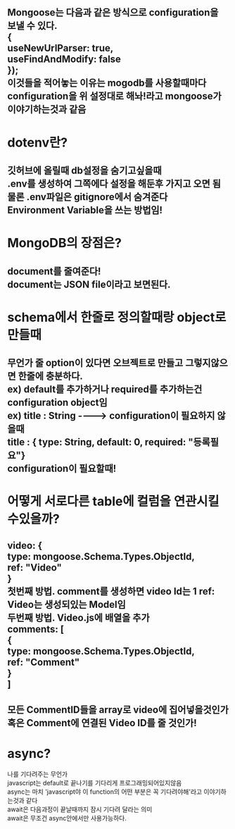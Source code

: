 Mongoose는 다음과 같은 방식으로 configuration을 보낼 수 있다.<br/>
{<br/>
    useNewUrlParser: true,<br/>
    useFindAndModify: false<br/>
});<br/>
이것들을 적어놓는 이유는 mogodb를 사용할때마다 configuration을 위 설정대로 해놔!라고 mongoose가 이야기하는것과 같음
------------------------------------------------------
dotenv란?
=================================================
깃허브에 올릴때 db설정을 숨기고싶을때<br/>
.env를 생성하여 그쪽에다 설정을 해둔후 가지고 오면 됨<br/>
물론 .env파일은 gitignore에서 숨겨준다<br/>
Environment Variable을 쓰는 방법임!
-----------------------------------------
MongoDB의 장점은?
=======================================
document를 줄여준다!<br/>
document는 JSON file이라고 보면된다.
---------------------------------------
schema에서 한줄로 정의할때랑 object로 만들때
======================================
무언가 줄 option이 있다면 오브젝트로 만들고 그렇지않으면 한줄에 충분하다.<br/>
ex) default를 추가하거나 required를 추가하는건 configuration object임<br/>
ex) title : String ----> configuration이 필요하지 않을때<br/>
    title : { type: String, default: 0, required: "등록필요"}<br/>
    configuration이 필요할때!<br/>
------------------------------------------
어떻게 서로다른 table에 컬럼을 연관시킬수있을까?
===========================================
video: {<br/>
    type: mongoose.Schema.Types.ObjectId,<br/>
    ref: "Video"<br/>
}<br/>
첫번째 방법. comment를 생성하면 video Id는 1 ref: Video는 생성되있는 Model임<br/>
두번째 방법. Video.js에 배열을 추가<br/>
comments: [<br/>
        {<br/>
            type: mongoose.Schema.Types.ObjectId,<br/>
            ref: "Comment"<br/>
        }<br/>
    ]
---------------------------------------------
모든 CommentID들을 array로 video에 집어넣을것인가<br/>
혹은 Comment에 연결된 Video ID를 줄 것인가!
-----------------------------------------------
async?
=================================
나를 기다려주는 무언가<br/>
javascript는 default로 끝나기를 기다리게 프로그래밍되어있지않음 <br/>
async는 마치 'javascript야 이 function의 어떤 부분은 꼭 기다려야해'라고 이야기하는것과 같다<br/>
await은 다음과정이 끝날때까지 잠시 기다려 달라는 의미
<br>
await은 무조건 async안에서만 사용가능하다.





